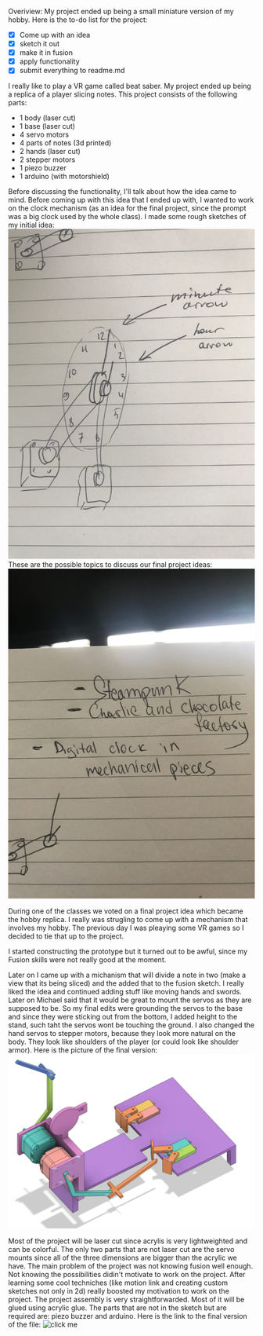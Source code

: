 Overiview: My project ended up being a small miniature version of my hobby. 
Here is the to-do list for the project:
- [x] Come up with an idea
- [x] sketch it out
- [x] make it in fusion
- [x] apply functionality
- [x] submit everything to readme.md

I really like to play a VR game called beat saber. My project ended up being a replica of a player slicing notes. This project consists of the following parts:
* 1 body (laser cut)
* 1 base (laser cut)
* 4 servo motors
* 4 parts of notes (3d printed)
* 2 hands (laser cut)
* 2 stepper motors
* 1 piezo buzzer
* 1 arduino (with motorshield)

Before discussing the functionality, I'll talk about how the idea came to mind. 
Before coming up with this idea that I ended up with, I wanted to work on the clock mechanism (as an idea for the final project, since the prompt was a big clock used by the whole class). I made some rough sketches of my initial idea:
![final project](https://github.com/neonovi/MachineLab/blob/master/finalProject/image.jpg)
These are the possible topics to discuss our final project ideas:
![possible topics](https://github.com/neonovi/MachineLab/blob/master/finalProject/image2.jpg)

During one of the classes we voted on a final project idea which became the hobby replica. 
I really was strugling to come up with a mechanism that involves my hobby. The previous day I was pleaying some VR games so I decided to tie that up to the project. 

I started constructing the prototype but it turned out to be awful, since my Fusion skills were not really good at the moment. 

Later on I came up with a michanism that will divide a note in two (make a view that its being sliced) and the added that to the fusion sketch. I really liked the idea and continued adding stuff like moving hands and swords. Later on Michael said that it would be great to mount the servos as they are supposed to be. So my final edits were grounding the servos to the base and since they were sticking out from the bottom, I added height to the stand, such taht the servos wont be touching the ground. I also changed the hand servos to stepper motors, because they look more natural on the body. They look like shoulders of the player (or could look like shoulder armor). Here is the picture of the final version:
![final_project](https://github.com/neonovi/MachineLab/blob/master/finalProject/final_project.png)

Most of the project will be laser cut since acrylis is very lightweighted and can be colorful. The only two parts that are not laser cut are the servo mounts since all of the three dimensions are bigger than the acrylic we have. The main problem of the project was not knowing fusion well enough. Not knowing the possibilities didin't motivate to work on the project. After learning some cool techniches (like motion link and creating custom sketches not only in 2d) really boosted my motivation to work on the project. The project assembly is very straightforwarded. Most of it will be glued using acrylic glue. The parts that are not in the sketch but are required are: piezo buzzer and arduino. Here is the link to the final version of the file: ![click me](https://github.com/neonovi/MachineLab/blob/master/finalProject/Final_project_v1%20v4.f3d)
